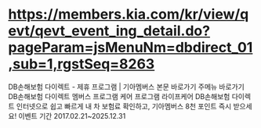 # https://members.kia.com/kr/view/qevt/qevt_event_ing_detail.do?pageParam=jsMenuNm=dbdirect_01,sub=1,rgstSeq=8263

DB손해보험 다이렉트 - 제휴 프로그램 | 기아멤버스
본문 바로가기
주메뉴 바로가기
DB손해보험 다이렉트
멤버스 프로그램
케어 프로그램
라이프케어
DB손해보험 다이렉트 인터넷으로 쉽고 빠르게 내 차 보험료 확인하고, 기아멤버스 8천 포인트 즉시 받으세요!
이벤트 기간
2017.02.21~2025.12.31